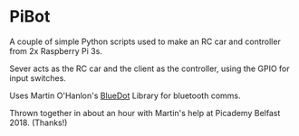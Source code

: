 # PiBot
A couple of simple Python scripts used to make an RC car and controller from 2x Raspberry Pi 3s.

Sever acts as the RC car and the client as the controller, using the GPIO for input switches.

Uses Martin O'Hanlon's [BlueDot](https://github.com/martinohanlon/BlueDot) Library for bluetooth comms.

Thrown together in about an hour with Martin's help at Picademy Belfast 2018. (Thanks!)
